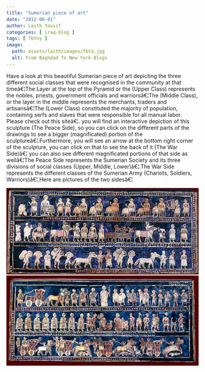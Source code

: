```yaml
---
title: "Sumerian piece of art"
date: "2012-08-01"
author: Laith Yousif
categories: [ iraq-blog ]
tags: [ fbtny ]
image:
  path: assets/laith/images/fbtn.jpg
  alt: From Baghdad To New York Blogs
---
```


Have a look at this beautiful Sumerian piece of art depicting the three different social classes that were recognised in the community at that timeâ€¦The Layer at the top of the Pyramid or the (Upper Class) represents the nobles, priests, government officials and warriorsâ€¦The (Middle Class), or the layer in the middle represents the merchants, traders and artisansâ€¦The (Lower Class) constituted the majority of population, containing serfs and slaves that were responsible for all manual labor. Please check out this siteâ€¦. you will find an interactive depiction of this sculpture (The Peace Side), so you can click on the different parts of the drawings to see a bigger (magnificated) portion of the sculptureâ€¦.Furthermore, you will see an arrow at the bottom right corner of the sculpture, you can click on that to see the back of it (The War Side)â€¦ you can also see different magnificated portions of that side as wellâ€¦The Peace Side represents the Sumerian Society and its three divisions of social classes (Upper, Middle, Lower)â€¦.The War Side represents the different classes of the Sumerian Army (Chariots, Soldiers, Warriors)â€¦.Here are pictures of the two sidesâ€¦

![image](/assets/laith/posts/2012/images/tumblr_inline_ntq1lgX53m1sa3coh_540.png)![image](/assets/laith/posts/2012/images/tumblr_inline_ntq1m4RP6d1sa3coh_540.png)
